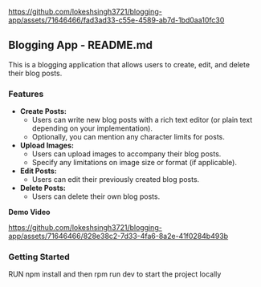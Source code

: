 
https://github.com/lokeshsingh3721/blogging-app/assets/71646466/fad3ad33-c55e-4589-ab7d-1bd0aa10fc30
## Blogging App - README.md

This is a blogging application that allows users to create, edit, and delete their blog posts.

### Features

* **Create Posts:** 
  * Users can write new blog posts with a rich text editor (or plain text depending on your implementation).
  * Optionally, you can mention any character limits for posts.
* **Upload Images:** 
  * Users can upload images to accompany their blog posts. 
  * Specify any limitations on image size or format (if applicable). 
* **Edit Posts:** 
  * Users can edit their previously created blog posts.
* **Delete Posts:**  
  * Users can delete their own blog posts.

**Demo Video**



https://github.com/lokeshsingh3721/blogging-app/assets/71646466/828e38c2-7d33-4fa6-8a2e-41f0284b493b



### Getting Started 

RUN npm install and then rpm run dev to start the project locally


